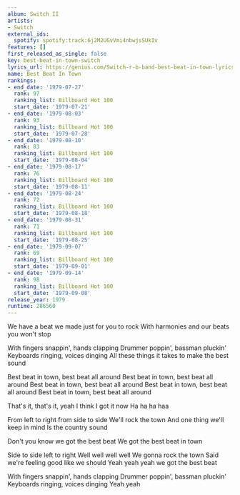 ```yaml
---
album: Switch II
artists:
- Switch
external_ids:
  spotify: spotify:track:6j2M2UGvVmi4nbwjsSUkIv
features: []
first_released_as_single: false
key: best-beat-in-town-switch
lyrics_url: https://genius.com/Switch-r-b-band-best-beat-in-town-lyrics
name: Best Beat In Town
rankings:
- end_date: '1979-07-27'
  rank: 97
  ranking_list: Billboard Hot 100
  start_date: '1979-07-21'
- end_date: '1979-08-03'
  rank: 93
  ranking_list: Billboard Hot 100
  start_date: '1979-07-28'
- end_date: '1979-08-10'
  rank: 83
  ranking_list: Billboard Hot 100
  start_date: '1979-08-04'
- end_date: '1979-08-17'
  rank: 76
  ranking_list: Billboard Hot 100
  start_date: '1979-08-11'
- end_date: '1979-08-24'
  rank: 72
  ranking_list: Billboard Hot 100
  start_date: '1979-08-18'
- end_date: '1979-08-31'
  rank: 71
  ranking_list: Billboard Hot 100
  start_date: '1979-08-25'
- end_date: '1979-09-07'
  rank: 69
  ranking_list: Billboard Hot 100
  start_date: '1979-09-01'
- end_date: '1979-09-14'
  rank: 98
  ranking_list: Billboard Hot 100
  start_date: '1979-09-08'
release_year: 1979
runtime: 286560
---
```

We have a beat we made just for you to rock
With harmonies and our beats you won't stop


With fingers snappin', hands clapping
Drummer poppin', bassman pluckin'
Keyboards ringing, voices dinging
All these things it takes to make the best sound


Best beat in town, best beat all around
Best beat in town, best beat all around
Best beat in town, best beat all around
Best beat in town, best beat all around
Best beat in town, best beat all around

That's it, that's it, yeah
I think I got it now
Ha ha ha haa


From left to right from side to side
We'll rock the town
And one thing we'll keep in mind
Is the country sound

Don't you know we got the best beat
We got the best beat in town

Side to side left to right
Well well well well
We gonna rock the town
Said we're feeling good like we should
Yeah yeah yeah we got the best beat

With fingers snappin', hands clapping
Drummer poppin', bassman pluckin'
Keyboards ringing, voices dinging
Yeah yeah
